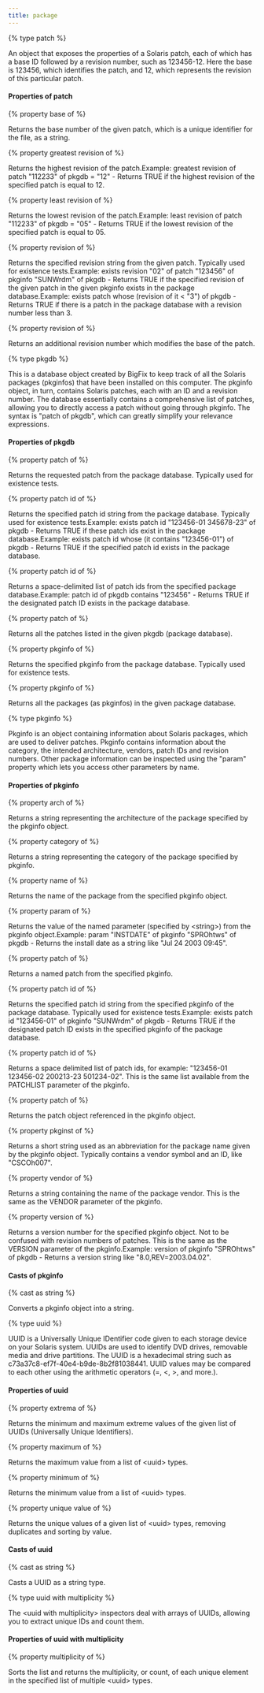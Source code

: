 ```yaml
---
title: package
---
```


{% type patch %}

An object that exposes the properties of a Solaris patch, each of which has a base ID followed by a revision number, such as 123456-12. Here the base is 123456, which identifies the patch, and 12, which represents the revision of this particular patch. 

#### Properties of patch

{% property base of <patch> %}

Returns the base number of the given patch, which is a unique identifier for the file, as a string.

{% property greatest revision of <patch> %}

Returns the highest revision of the patch.Example: greatest revision of patch &quot;112233&quot; of pkgdb = &quot;12&quot; - Returns TRUE if the highest revision of the specified patch is equal to 12.

{% property least revision of <patch> %}

Returns the lowest revision of the patch.Example: least revision of patch &quot;112233&quot; of pkgdb = &quot;05&quot; - Returns TRUE if the lowest revision of the specified patch is equal to 05.

{% property revision <string> of <patch> %}

Returns the specified revision string from the given patch. Typically used for existence tests.Example: exists revision &quot;02&quot; of patch &quot;123456&quot; of pkginfo &quot;SUNWrdm&quot; of pkgdb  - Returns TRUE if the specified revision of the given patch in the given pkginfo exists in the package database.Example: exists patch whose (revision of it &lt; &quot;3&quot;) of pkgdb - Returns TRUE if there is a patch in the package database with a revision number less than 3.

{% property revision of <patch> %}

Returns an additional revision number which modifies the base of the patch.

{% type pkgdb %}

This is a database object created by BigFix to keep track of all the Solaris packages (pkginfos) that have been installed on this computer. The pkginfo object, in turn, contains Solaris patches, each with an ID and a revision number. The database essentially contains a comprehensive list of patches, allowing you to directly access a patch without going through pkginfo. The syntax is &quot;patch of pkgdb&quot;, which can greatly simplify your relevance expressions.

#### Properties of pkgdb

{% property patch <string> of <pkgdb> %}

Returns the requested patch from the package database. Typically used for existence tests.

{% property patch id <string> of <pkgdb> %}

Returns the specified patch id string from the package database. Typically used for existence tests.Example: exists patch id &quot;123456-01 345678-23&quot; of pkgdb - Returns TRUE if these patch ids exist in the package database.Example: exists patch id whose (it contains &quot;123456-01&quot;) of pkgdb - Returns TRUE if the specified patch id exists in the package database.

{% property patch id of <pkgdb> %}

Returns a space-delimited list of patch ids from the specified package database.Example: patch id of pkgdb contains &quot;123456&quot; - Returns TRUE if the designated patch ID exists in the package database.

{% property patch of <pkgdb> %}

Returns all the patches listed in the given pkgdb (package database).

{% property pkginfo <string> of <pkgdb> %}

Returns the specified pkginfo from the package database. Typically used for existence tests.

{% property pkginfo of <pkgdb> %}

Returns all the packages (as pkginfos) in the given package database.

{% type pkginfo %}

Pkginfo is an object containing information about Solaris packages, which are used to deliver patches. Pkginfo contains information about the category, the intended architecture, vendors, patch IDs and revision numbers. Other package information can be inspected using the &quot;param&quot; property which lets you access other parameters by name.

#### Properties of pkginfo

{% property arch of <pkginfo> %}

Returns a string representing the architecture of the package specified by the pkginfo object.

{% property category of <pkginfo> %}

Returns a string representing the category of the package specified by pkginfo.

{% property name of <pkginfo> %}

Returns the name of the package from the specified pkginfo object.

{% property param <string> of <pkginfo> %}

Returns the value of the named parameter (specified by &lt;string&gt;) from the pkginfo object.Example: param &quot;INSTDATE&quot; of pkginfo &quot;SPROhtws&quot; of pkgdb - Returns the install date as a string like &quot;Jul 24 2003 09:45&quot;.

{% property patch <string> of <pkginfo> %}

Returns a named patch from the specified pkginfo.

{% property patch id <string> of <pkginfo> %}

Returns the specified patch id string from the specified pkginfo of the package database. Typically used for existence tests.Example: exists patch id &quot;123456-01&quot; of pkginfo &quot;SUNWrdm&quot; of pkgdb  - Returns TRUE if the designated patch ID exists in the specified pkginfo of the package database.

{% property patch id of <pkginfo> %}

Returns a space delimited list of patch ids, for example: &quot;123456-01 123456-02 200213-23 501234-02&quot;. This is the same list available from the PATCHLIST parameter of the pkginfo.

{% property patch of <pkginfo> %}

Returns the patch object referenced in the pkginfo object.

{% property pkginst of <pkginfo> %}

Returns a short string used as an abbreviation for the package name given by the pkginfo object. Typically contains a vendor symbol and an ID, like &quot;CSCOh007&quot;.

{% property vendor of <pkginfo> %}

Returns a string containing the name of the package vendor. This is the same as the VENDOR parameter of the pkginfo.

{% property version of <pkginfo> %}

Returns a version number for the specified pkginfo object. Not to be confused with revision numbers of patches. This is the same as the VERSION parameter of the pkginfo.Example: version of pkginfo &quot;SPROhtws&quot; of pkgdb - Returns a version string like &quot;8.0,REV=2003.04.02&quot;.

#### Casts of pkginfo

{% cast <pkginfo> as string %}

Converts a pkginfo object into a string.

{% type uuid %}

UUID is a Universally Unique IDentifier code given to each storage device on your Solaris system. UUIDs are used to identify DVD drives, removable media and drive partitions. The UUID is a  hexadecimal string such as c73a37c8-ef7f-40e4-b9de-8b2f81038441. UUID values may be compared to each other using the arithmetic operators (=, &lt;, &gt;, and more.).

#### Properties of uuid

{% property extrema of <uuid> %}

Returns the minimum and maximum extreme values of the given list of UUIDs (Universally Unique Identifiers).

{% property maximum of <uuid> %}

Returns the maximum value from a list of &lt;uuid&gt; types.

{% property minimum of <uuid> %}

Returns the minimum value from a list of &lt;uuid&gt; types.

{% property unique value of <uuid> %}

Returns the unique values of a given list of &lt;uuid&gt; types, removing duplicates and sorting by value.

#### Casts of uuid

{% cast <uuid> as string %}

Casts a UUID as a string type.

{% type uuid with multiplicity %}

The &lt;uuid with multiplicity&gt; inspectors deal with arrays of UUIDs, allowing you to extract unique IDs and count them.

#### Properties of uuid with multiplicity

{% property multiplicity of <uuid with multiplicity> %}

Sorts the list and returns the multiplicity, or count, of each unique element in the specified list of multiple &lt;uuid&gt; types.

